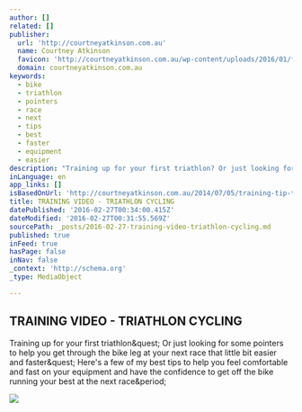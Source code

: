 ```yaml
---
author: []
related: []
publisher:
  url: 'http://courtneyatkinson.com.au'
  name: Courtney Atkinson
  favicon: 'http://courtneyatkinson.com.au/wp-content/uploads/2016/01/fa.png'
  domain: courtneyatkinson.com.au
keywords:
  - bike
  - triathlon
  - pointers
  - race
  - next
  - tips
  - best
  - faster
  - equipment
  - easier
description: "Training up for your first triathlon? Or just looking for some pointers to help you get through the bike leg at your next race that little bit easier and faster? Here's a few of my best tips to help you feel comfortable and fast on your equipment and have the confidence to get off the bike running your best at the next race."
inLanguage: en
app_links: []
isBasedOnUrl: 'http://courtneyatkinson.com.au/2014/07/05/training-tip-triathlon-cycling/'
title: TRAINING VIDEO - TRIATHLON CYCLING
datePublished: '2016-02-27T00:34:00.415Z'
dateModified: '2016-02-27T00:31:55.569Z'
sourcePath: _posts/2016-02-27-training-video-triathlon-cycling.md
published: true
inFeed: true
hasPage: false
inNav: false
_context: 'http://schema.org'
_type: MediaObject

---
```

<article style=""><h1>TRAINING VIDEO - TRIATHLON CYCLING</h1><p>Training up for your first triathlon&amp;quest; Or just looking for some pointers to help you get through the bike leg at your next race that little bit easier and faster&amp;quest; Here's a few of my best tips to help you feel comfortable and fast on your equipment and have the confidence to get off the bike running your best at the next race&amp;period;</p><img src="http://courtneyatkinson.com.au/wp-content/uploads/2014/07/IMG_3689.jpg" /></article>